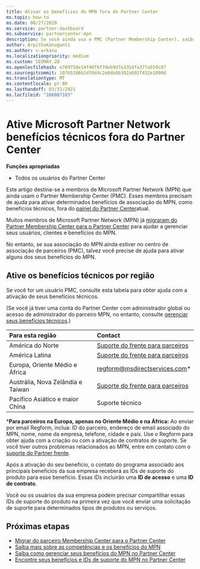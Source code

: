 ```yaml
---
title: Ativar os benefícios do MPN fora do Partner Center
ms.topic: how-to
ms.date: 08/27/2020
ms.service: partner-dashboard
ms.subservice: partnercenter-mpn
description: Se você ainda usa o PMC (Partner Membership Center), saiba quem entrar em contato para ajudar a ativar seus benefícios de suporte técnico do MPN e fornecer as IDs de suporte do benefício.
author: ArpithaKanuganti
ms.author: v-arkanu
ms.localizationpriority: medium
ms.custom: SEOMAY.20
ms.openlocfilehash: e769758e14f48f6f7deb9dfe3354fa377a559c87
ms.sourcegitcommit: 10765386b2df0d4c2e8da9b302a692f452e1090d
ms.translationtype: MT
ms.contentlocale: pt-BR
ms.lasthandoff: 03/31/2021
ms.locfileid: "106087103"
---
```

# <a name="activate-microsoft-partner-network-technical-benefits-outside-of-partner-center"></a>Ative Microsoft Partner Network benefícios técnicos fora do Partner Center


**Funções apropriadas**

- Todos os usuários do Partner Center

Este artigo destina-se a membros de Microsoft Partner Network (MPN) que ainda usam o Partner Membership Center (PMC). Esses membros precisam de ajuda para ativar determinados benefícios de associação do MPN, como benefícios técnicos, fora do [painel do Partner Center](https://partner.microsoft.com/dashboard)atual.

Muitos membros de Microsoft Partner Network (MPN) já [migraram do Partner Membership Center para o Partner Center](prepare-pmc-pc-migration.md) para ajudar a gerenciar seus usuários, clientes e benefícios do MPN.

No entanto, se sua associação do MPN ainda estiver no centro de associação de parceiros (PMC), talvez você precise de ajuda para ativar alguns dos seus benefícios do MPN.

## <a name="activate-technical-benefits-by-region"></a>Ative os benefícios técnicos por região

Se você for um usuário PMC, consulte esta tabela para obter ajuda com a ativação de seus benefícios técnicos.

(Se você já tiver uma conta do Partner Center com administrador global ou acesso de administrador do parceiro MPN, no entanto, consulte [gerenciar seus benefícios técnicos](manage-your-partner-network-benefits.md#manage-technical-benefits).)

|Para esta região  | Contact |
|:--------|:------------|
|América do Norte  | [Suporte do frente para parceiros](https://partner.microsoft.com/support?issueid=300-0042)  |
|América Latina  | [Suporte do frente para parceiros](https://partner.microsoft.com/support?issueid=300-0042)  |
|Europa, Oriente Médio e África  | [regform@msdirectservices.com](mailto:regform@msdirectservices.com)*  |
|Austrália, Nova Zelândia e Taiwan  | [Suporte do frente para parceiros](https://partner.microsoft.com/support?issueid=300-0042)  |
|Pacífico Asiático e maior China  | Suporte técnico  |

\***Para parceiros na Europa, apenas no Oriente Médio e na África:** Ao enviar por email Regform, inclua: ID do parceiro, endereço de email associado do MPN, nome, nome da empresa, telefone, cidade e país. Use o Regform para obter ajuda com a criação ou com a ativação de contratos de suporte. Se você tiver outros problemas relacionados ao MPN, entre em contato com o [suporte do Partner frente](https://partner.microsoft.com/support?issueid=300-0042).

Após a ativação do seu benefício, o contato do programa associado aos principais benefícios da sua empresa receberá as IDs de suporte do produto para esse benefício. Essas IDs incluirão uma **ID de acesso** e uma **ID de contrato**. 

Você ou os usuários da sua empresa podem precisar compartilhar essas IDs de suporte do produto na primeira vez que você enviar uma solicitação de suporte para determinados tipos de produtos ou serviços.

## <a name="next-steps"></a>Próximas etapas

- [Migrar do parceiro Membership Center para o Partner Center](prepare-pmc-pc-migration.md)
- [Saiba mais sobre as competências e os benefícios do MPN](learn-about-competencies.md)
- [Saiba como gerenciar seus benefícios do MPN no Partner Center](manage-your-partner-network-benefits.md)
- [Encontre seus benefícios e IDs de suporte do MPN no Partner Center](mpn-find-benefits.md)
